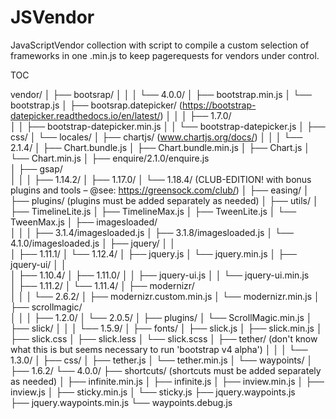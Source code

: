 # JSVendor
JavaScriptVendor collection with script to compile a custom selection of frameworks in one .min.js to keep pagerequests for vendors under control.

TOC

vendor/
│
├── bootsrap/
│  	│
│  	└── 4.0.0/
│		├── bootstrap.min.js
│		└── bootstrap.js
│
├── bootsrap.datepicker/ (https://bootstrap-datepicker.readthedocs.io/en/latest/)
│  	│
│  	├── 1.7.0/	
│	  │	  ├── bootstrap-datepicker.min.js
│	  │	  └── bootstrap-datepicker.js
│ 	├── css/
│  	└── locales/
│
├── chartjs/ (www.chartjs.org/docs/)
│  	│
│  	└── 2.1.4/
│		├── Chart.bundle.js
│		├── Chart.bundle.min.js	
│		├── Chart.js
│		└── Chart.min.js
│
├── enquire/2.1.0/enquire.js	
│
├── gsap/	
│  	│
│  	├── 1.14.2/
│  	├── 1.17.0/
│  	└── 1.18.4/ (CLUB-EDITION! with bonus plugins and tools – @see: https://greensock.com/club/)
│  		  ├── easing/
│  		  ├── plugins/ (plugins must be added separately as needed)
│  		  ├── utils/
│  		  ├── TimelineLite.js
│  		  ├── TimelineMax.js
│  		  ├── TweenLite.js
│  		  └── TweenMax.js
│
├── imagesloaded/	
│  	│
│  	├── 3.1.4/imagesloaded.js
│  	├── 3.1.8/imagesloaded.js
│  	└── 4.1.0/imagesloaded.js
│
├── jquery/
│  	│	
│  	├── 1.11.1/
│  	└── 1.12.4/
│		├── jquery.js
│		└── jquery.min.js
│
├── jquery-ui/
│  	│	
│  	├── 1.10.4/
│  	├── 1.11.0/
│  	│	  ├── jquery-ui.js
│  	│	  └── jquery-ui.min.js				
│  	├── 1.11.2/
│  	└── 1.11.4/
│
├── modernizr/	
│  	│
│  	└── 2.6.2/
│  		  ├── modernizr.custom.min.js
│  		  └── modernizr.min.js
│
├── scrollmagic/	
│  	│
│  	├── 1.2.0/
│  	└── 2.0.5/
│  		  ├── plugins/
│  		  └── ScrollMagic.min.js
│
├── slick/
│  	│
│  	└── 1.5.9/
│  		  ├── fonts/
│  		  ├── slick.js
│  		  ├── slick.min.js
│  		  ├── slick.css
│		    ├── slick.less
│  		  └── slick.scss
│
├── tether/ (don't know what this is but seems necessary to run 'bootstrap v4 alpha')
│  	│
│  	└── 1.3.0/
│  		  ├── css/
│  		  ├── tether.js
│  		  └── tether.min.js
│
└── waypoints/
	  │
	  ├── 1.6.2/
   	└── 4.0.0/
	  	  ├── shortcuts/ 	(shortcuts must be added separately as needed)
		    │ 	├── infinite.min.js
		    │ 	├── infinite.js
		    │	  ├── inview.min.js
		    │	  ├── inview.js
		    │	  ├── sticky.min.js
		    │   └── sticky.js
		    ├── jquery.waypoints.js		
		    ├── jquery.waypoints.min.js	
 		    └── waypoints.debug.js	
